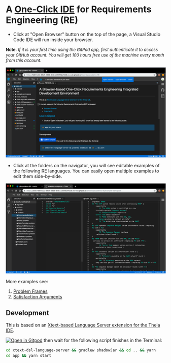 # A [One-Click IDE](https://gitpod.io#snapshot/96178943-ced5-4aa9-ad96-dee0131c8772) for Requirements Engineering (RE)

* Click at "Open Browser" button on the top of the page, 
  a Visual Studio Code IDE will run inside your browser. 

<font size="2"><b>Note.</b> <i>If it is your first time using the GitPod app, first authenticate it to access your GitHub account. You will get 100 hours free use of the machine every month from this account.</i></font>

[![Initial screen](doc/screenshot-click.png)](https://gitpod.io#snapshot/96178943-ced5-4aa9-ad96-dee0131c8772)

* Click at the folders on the navigator, you will see editable examples of the following RE languages. You can easily open multiple examples to edit them side-by-side.

![Usage](doc/screenshot-use.png)

More examples see:

1. [Problem Frames](example-workspace/problem)
1. [Satisfaction Arguments](example-workspace/argument)

## Development

This is based on an [Xtext-based Language Server extension for the Theia IDE](https://github.com/theia-ide/theia-xtext).

[![Open in Gitpod](https://gitpod.io/button/open-in-gitpod.svg)](https://gitpod.io/#https://github.com/yijunyu/demo-RE)
then wait for the following script finishes in the Terminal:
```bash
cd xtext-dsl-language-server && gradlew shadowJar && cd .. && yarn
cd app && yarn start
```
